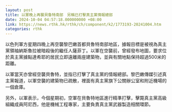 ```yaml
---
layout: post
title: 以軍晚上再襲貝魯特南部　另稱已打擊真主黨情報總部
date: 2024-10-04 04:57:18.000000000 +08:00
link: https://news.rthk.hk/rthk/ch/component/k2/1773193-20241004.htm
categories: rthk
---
```


以色列軍方星期四晚上再空襲黎巴嫩首都貝魯特南部地區，據報目標是被視為真主黨領袖納斯魯拉被暗殺後的繼任人薩菲丁。以軍在空襲前，曾經發布地圖，要求位於真主黨據點達希耶的居民立即遠離兩座建築物，並與有關地點保持超過500米的距離。

以軍當天亦曾經空襲貝魯特，並指已打擊了真主黨的情報總部。黎巴嫩傳媒引述真主黨報道，以軍空襲的建築物已疏散，裡面有真主黨旗下公關辦公室和附近機場的一個倉庫。

另外，以軍表示，今個星期初，空軍在貝魯特地區進行精準打擊，擊斃真主黨高級組織成員阿尼西，他是機械工程專家，主要負責真主黨武器製造相關環節。
